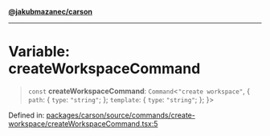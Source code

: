 [**@jakubmazanec/carson**](../README.md)

---

# Variable: createWorkspaceCommand

> `const` **createWorkspaceCommand**: `Command`\<`"create workspace"`, \{ `path`: \{ `type`:
> `"string"`; \}; `template`: \{ `type`: `"string"`; \}; \}\>

Defined in:
[packages/carson/source/commands/create-workspace/createWorkspaceCommand.tsx:5](https://github.com/jakubmazanec/tools/blob/adfe44f908094c1d1cdf19837842b33066bbd9d7/packages/carson/source/commands/create-workspace/createWorkspaceCommand.tsx#L5)
